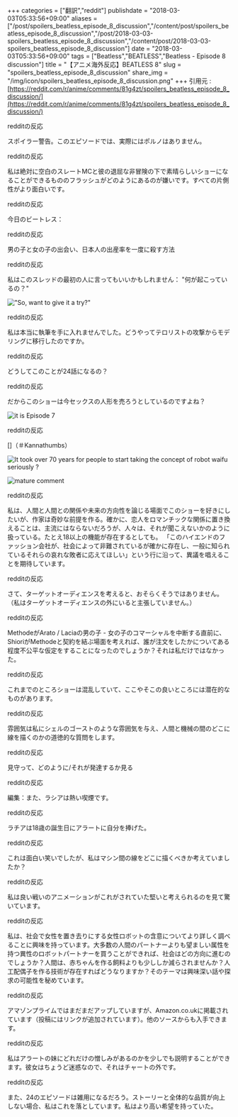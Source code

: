 +++
categories = ["翻訳","reddit"]
publishdate = "2018-03-03T05:33:56+09:00"
aliases = ["/post/spoilers_beatless_episode_8_discussion","/content/post/spoilers_beatless_episode_8_discussion","/post/2018-03-03-spoilers_beatless_episode_8_discussion","/content/post/2018-03-03-spoilers_beatless_episode_8_discussion"]
date = "2018-03-03T05:33:56+09:00"
tags = ["Beatless","BEATLESS","Beatless - Episode 8 discussion"]
title = "【アニメ海外反応】BEATLESS 8"
slug = "spoilers_beatless_episode_8_discussion"
share_img = "/img/icon/spoilers_beatless_episode_8_discussion.png"
+++
引用元 : [https://reddit.com/r/anime/comments/81g4zt/spoilers_beatless_episode_8_discussion/](https://reddit.com/r/anime/comments/81g4zt/spoilers_beatless_episode_8_discussion/)

<p><span class="reddit-comment">redditの反応</span></p>スポイラー警告。このエピソードでは、実際にはポルノはありません。

<p><span class="reddit-comment">redditの反応</span></p>私は絶対に空白のスレートMCと彼の退屈な非冒険の下で素晴らしいショーになることができるもののフラッシュがどのようにあるのが嫌いです。すべての片側性がより面白いです。

<p><span class="reddit-comment">redditの反応</span></p>今日のビートレス：

<p><span class="reddit-comment">redditの反応</span></p>男の子と女の子の出会い、日本人の出産率を一度に殺す方法

<p><span class="reddit-comment">redditの反応</span></p>私はこのスレッドの最初の人に言ってもいいかもしれません： "何が起こっているの？"

!["So, want to give it a try?"](https://i.imgur.com/xft50MI.png)

<p><span class="reddit-comment">redditの反応</span></p>私は本当に執筆を手に入れませんでした。どうやってテロリストの攻撃からモデリングに移行したのですか。

<p><span class="reddit-comment">redditの反応</span></p>どうしてこのことが24話になるの？

<p><span class="reddit-comment">redditの反応</span></p>だからこのショーは今セックスの人形を売ろうとしているのですよね？

![it is Episode 7](https://i.imgur.com/bzu10BS.png)

<p><span class="reddit-comment">redditの反応</span></p>[]（＃Kannathumbs）

![It took over 70 years for people to start taking the concept of robot waifu seriously ?](https://i.imgur.com/cYfI1i2.jpg)

![mature comment](https://i.imgur.com/SFLdC7q.jpg)

<p><span class="reddit-comment">redditの反応</span></p>私は、人間と人間との関係や未来の方向性を論じる場面でこのショーを好きにしたいが、作家は奇妙な前提を作る。確かに、恋人をロマンチックな関係に置き換えることは、主流にはならないだろうが、人々は、それが聞こえないかのように扱っている。たとえ18以上の機能が存在するとしても。 「このハイエンドのファッション会社が、社会によって非難されているが確かに存在し、一般に知られているそれらの哀れな敗者に応えてほしい」という行に沿って、異議を唱えることを期待しています。

<p><span class="reddit-comment">redditの反応</span></p>さて、ターゲットオーディエンスを考えると、おそらくそうではありません。 （私はターゲットオーディエンスの外にいると主張していません。）

<p><span class="reddit-comment">redditの反応</span></p>MethodeがArato / Laciaの男の子 - 女の子のコマーシャルを中断する直前に、ShioriがMethodeと契約を結ぶ場面を考えれば、誰が注文をしたかについてある程度不公平な仮定をすることになったのでしょうか？それは私だけではなかった。

<p><span class="reddit-comment">redditの反応</span></p>これまでのところショーは混乱していて、ここやそこの良いところには潜在的なものがあります。

<p><span class="reddit-comment">redditの反応</span></p>雰囲気は私にシェルのゴーストのような雰囲気を与え、人間と機械の間のどこに線を描くのかの道徳的な質問をします。

<p><span class="reddit-comment">redditの反応</span></p>見守って、どのように/それが発達するか見る

<p><span class="reddit-comment">redditの反応</span></p>編集：また、ラシアは熱い喫煙です。

<p><span class="reddit-comment">redditの反応</span></p>ラチアは18歳の誕生日にアラートに自分を捧げた。

<p><span class="reddit-comment">redditの反応</span></p>これは面白い笑いでしたが、私はマシン間の線をどこに描くべきか考えていましたか？

<p><span class="reddit-comment">redditの反応</span></p>私は良い戦いのアニメーションがこれがされていた堅いと考えられるのを見て驚いています。

<p><span class="reddit-comment">redditの反応</span></p>私は、社会で女性を置き去りにする女性ロボットの含意についてより詳しく調べることに興味を持っています。大多数の人間のパートナーよりも望ましい属性を持つ異性のロボットパートナーを買うことができれば、社会はどの方向に進むのでしょうか？人間は、赤ちゃんを作る飼料よりも少ししか減らされませんか？人工配偶子を作る技術が存在すればどうなりますか？そのテーマは興味深い話や探求の可能性を秘めています。

<p><span class="reddit-comment">redditの反応</span></p>アマゾンプライムではまだまだアップしていますが、Amazon.co.ukに掲載されています（投稿にはリンクが追加されています）。他のソースからも入手できます。

<p><span class="reddit-comment">redditの反応</span></p>私はアラートの妹にどれだけの憎しみがあるのか​​を少しでも説明することができます。彼女はちょうど迷惑なので、それはチャートの外です。

<p><span class="reddit-comment">redditの反応</span></p>また、24のエピソードは雑用になるだろう。ストーリーと全体的な品質が向上しない場合、私はこれを落としています。私はより高い希望を持っていた。
